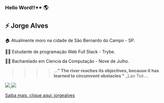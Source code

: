 ### Hello Word!!** 	:earth_americas:

:zap:  Jorge Alves 
---

   :house: Atualmente moro na cidade de São Bernardo do Campo - SP.
   
   :student: Estudante de programação Web Full Stack - Trybe.

   :student: Bacharelado em Ciencia da Computação - Nove de Julho.

   > > > > ...**" The river reaches its objectives, because it has learned to circumvent obstacles "**  _Lao Tsé....
   
   <a href="https://www.linkedin.com/in/jorgealves2021">
    <img src="https://img.shields.io/badge/linkedin-%230077B5.svg?&style=for-the-badge&logo=linkedin&logoColor=white" />
  </a>
  <a href="https://wa.me/5511982847131?text=Olá!%20Tudo%20bem?">
   <img src="https://img.shields.io/badge/WhatsApp-25D366?style=for-the-badge&logo=whatsapp&logoColor=white target="_blank"/>
   
   Saiba mais, clique aqui: <a href="https://jorgealves.github.io/">jorgealves</a>
<!--
**Jorge-D-Alves/Jorge-D-Alves** is a ✨ _special_ ✨ repository because its `README.md` (this file) appears on your GitHub profile.

